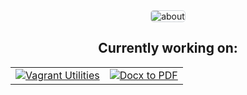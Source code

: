 <div align="center">
  <img align="center" src="./imgs/gifdefinitivo.gif" alt="about" style="border: 1px solid #d1d5da; border-radius: 5px;"/>
</div>

<h2 align="center">Currently working on:</h2>

<table align="center">
  <tr>
    <td>
      <a href="https://github.com/akhos09/vagrant-utilities.git">
        <img src="https://github-readme-stats.vercel.app/api/pin/?username=akhos09&repo=vagrant-utilities&theme=gruvbox" alt="Vagrant Utilities" />
      </a>
    </td>
    <td>
      <a href="https://github.com/akhos09/docxtopdf.git">
        <img src="https://github-readme-stats.vercel.app/api/pin/?username=akhos09&repo=docxtopdf&theme=gruvbox" alt="Docx to PDF" />
      </a>
    </td>
  </tr>
</table>
